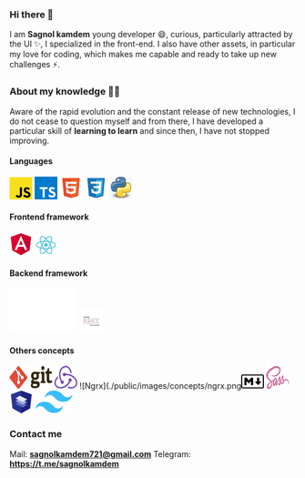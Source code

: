 <!--
**sagnolkamdem/sagnolkamdem** is a ✨ _special_ ✨ repository because its `README.md` (this file) appears on your GitHub profile.

Here are some ideas to get you started:

- 🔭 I’m currently working on ...
- 🌱 I’m currently learning ...
- 👯 I’m looking to collaborate on ...
- 🤔 I’m looking for help with ...
- 💬 Ask me about ...
- 📫 How to reach me: ...
- 😄 Pronouns: ...
- ⚡ Fun fact: ...
-->

### Hi there 👋

I am **Sagnol kamdem** young developer 😄, curious, particularly attracted by the UI ✨, I specialized in the front-end. I also have other assets, in particular my love for coding, which makes me capable and ready to take up new challenges ⚡.

### About my knowledge 👨‍🎓

Aware of the rapid evolution and the constant release of new technologies, I do not cease to question myself and from there, I have developed a particular skill of **learning to learn** and since then, I have not stopped improving.

#### Languages

![Javascript](./public/images/languages/javascript.png) ![Typescript](./public/images/languages/typescript.png) ![Html](./public/images/languages/html.png) ![Css](./public/images/languages/css.png) ![Python](./public/images/languages/python.png)

#### Frontend framework

![Angular](./public//images//frontend//angular.png) ![React](./public//images//frontend//react.png)

#### Backend framework

![Django](./public/images/backend/Django.svg) ![DjangoRestFramework](./public/images/backend/drf.png)

#### Others concepts

![Git](./public/images/concepts/git.png) ![Redux](./public/images/concepts/redux.png) ![Ngrx](./public/images/concepts/ngrx.png![Markdown](./public/images/concepts/markdown.png) ![Sass](./public/images/concepts/sass.png) ![Angular Material](./public/images/concepts/material.png) ![Tailwindcss](./public/images/concepts/Tailwindcss.png)

### Contact me

Mail: **sagnolkamdem721@gmail.com**
Telegram: **https://t.me/sagnolkamdem**
